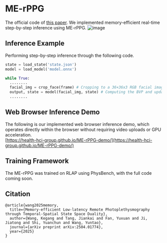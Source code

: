 # ME-rPPG
The official code of [this paper](https://rppgdemo.kegang.wang/merppg.pdf). We implemented memory-efficient real-time step-by-step inference using ME-rPPG.
![image](https://github.com/user-attachments/assets/ca75b574-834f-41f2-b08e-7b2dd2602d67)

## Inference Example 

Performing step-by-step inference through the following code. 

```python
state = load_state('state.json')
model = load_model('model.onnx')

while True:
  ........
  facial_img = crop_face(frame) # Cropping to a 36×36x3 RGB facial image
  output, state = model(facial_img, state) # Computing the BVP and updating the state
  ........
```

## Web Browser Inference Demo
The following is our implemented web browser inference demo, which operates directly within the browser without requiring video uploads or GPU acceleration.   
[https://health-hci-group.github.io/ME-rPPG-demo/](https://health-hci-group.github.io/ME-rPPG-demo/) 

## Training Framework 
The ME-rPPG was trained on RLAP using PhysBench, with the full code coming soon. 

## Citation
```
@article{wang2025memory,
  title={Memory-efficient Low-latency Remote Photoplethysmography through Temporal-Spatial State Space Duality},
  author={Wang, Kegang and Tang, Jiankai and Fan, Yuxuan and Ji, Jiatong and Shi, Yuanchun and Wang, Yuntao},
  journal={arXiv preprint arXiv:2504.01774},
  year={2025}
}
```
